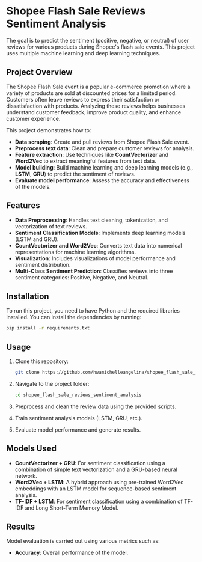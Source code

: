 # Shopee Flash Sale Reviews Sentiment Analysis
The goal is to predict the sentiment (positive, negative, or neutral) of user reviews for various products during Shopee's flash sale events. This project uses multiple machine learning and deep learning techniques.
## Project Overview
The Shopee Flash Sale event is a popular e-commerce promotion where a variety of products are sold at discounted prices for a limited period. Customers often leave reviews to express their satisfaction or dissatisfaction with products. Analyzing these reviews helps businesses understand customer feedback, improve product quality, and enhance customer experience.

This project demonstrates how to:
- **Data scraping**: Create and pull reviews from Shopee Flash Sale event.
- **Preprocess text data**: Clean and prepare customer reviews for analysis.
- **Feature extraction**: Use techniques like **CountVectorizer** and **Word2Vec** to extract meaningful features from text data.
- **Model building**: Build machine learning and deep learning models (e.g., **LSTM**, **GRU**) to predict the sentiment of reviews.
- **Evaluate model performance**: Assess the accuracy and effectiveness of the models.

## Features
- **Data Preprocessing**: Handles text cleaning, tokenization, and vectorization of text reviews.
- **Sentiment Classification Models**: Implements deep learning models (LSTM and GRU).
- **CountVectorizer and Word2Vec**: Converts text data into numerical representations for machine learning algorithms.
- **Visualization**: Includes visualizations of model performance and sentiment distribution.
- **Multi-Class Sentiment Prediction**: Classifies reviews into three sentiment categories: Positive, Negative, and Neutral.

## Installation
To run this project, you need to have Python and the required libraries installed. You can install the dependencies by running:

```bash
pip install -r requirements.txt
```

## Usage
1. Clone this repository:
   ```bash
   git clone https://github.com/hwamichelleangelina/shopee_flash_sale_reviews_sentiment_analysis.git
   ```

2. Navigate to the project folder:
   ```bash
   cd shopee_flash_sale_reviews_sentiment_analysis
   ```

3. Preprocess and clean the review data using the provided scripts.
4. Train sentiment analysis models (LSTM, GRU, etc.).
5. Evaluate model performance and generate results.

## Models Used
- **CountVectorizer + GRU**: For sentiment classification using a combination of simple text vectorization and a GRU-based neural network.
- **Word2Vec + LSTM**: A hybrid approach using pre-trained Word2Vec embeddings with an LSTM model for sequence-based sentiment analysis.
- **TF-IDF + LSTM**: For sentiment classification using a combination of TF-IDF and Long Short-Term Memory Model.

## Results
Model evaluation is carried out using various metrics such as:
- **Accuracy**: Overall performance of the model.
